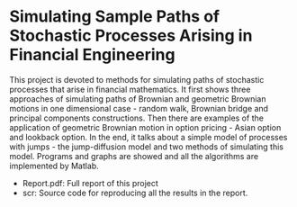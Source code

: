 # Simulating Sample Paths of Stochastic Processes Arising in Financial Engineering


 This project is devoted to methods for simulating paths of stochastic processes that arise in financial mathematics. It first shows three approaches of simulating paths of Brownian and geometric Brownian motions in one dimensional case - random walk, Brownian bridge and principal components constructions. Then there are examples of the application of geometric Brownian motion in option pricing - Asian option and lookback option. In the end, it talks about a simple model of processes with jumps - the jump-diffusion model and two methods of simulating this model. Programs and graphs are showed and all the algorithms are implemented by Matlab.

* Report.pdf: Full report of this project
* scr: Source code for reproducing all the results in the report.
